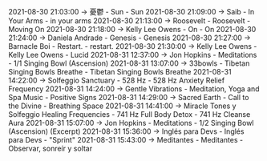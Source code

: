 2021-08-30 21:03:00 -> 憂鬱 - Sun - Sun
2021-08-30 21:09:00 -> Saib - In Your Arms - in your arms
2021-08-30 21:13:00 -> Roosevelt - Roosevelt - Moving On
2021-08-30 21:18:00 -> Kelly Lee Owens - On - On
2021-08-30 21:24:00 -> Daniela Andrade - Genesis - Genesis
2021-08-30 21:27:00 -> Barnacle Boi - Restart. - restart.
2021-08-30 21:30:00 -> Kelly Lee Owens - Kelly Lee Owens - Lucid
2021-08-31 12:37:00 -> Jon Hopkins - Meditations - 1/1 Singing Bowl (Ascension)
2021-08-31 13:07:00 -> 33bowls - Tibetan Singing Bowls Breathe - Tibetan Singing Bowls Breathe
2021-08-31 14:22:00 -> Solfeggio Sanctuary - 528 Hz - 528 Hz Anxiety Relief Frequency
2021-08-31 14:24:00 -> Gentle Vibrations - Meditation, Yoga and Spa Music - Positive Signs
2021-08-31 14:29:00 -> Sacred Earth - Call to the Divine - Breathing Space
2021-08-31 14:41:00 -> Miracle Tones y Solfeggio Healing Frequencies - 741 Hz Full Body Detox - 741 Hz Cleanse Aura
2021-08-31 15:07:00 -> Jon Hopkins - Meditations - 1/2 Singing Bowl (Ascension) (Excerpt)
2021-08-31 15:36:00 -> Inglés para Devs - Inglés para Devs - "Sprint"
2021-08-31 15:43:00 -> Meditantes - Meditantes - Observar, sonreír y soltar
